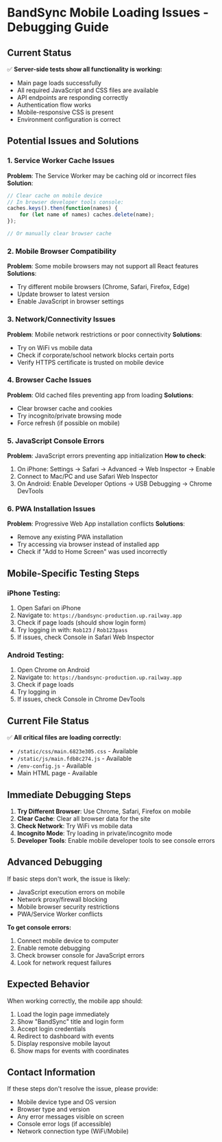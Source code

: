# BandSync Mobile Loading Issues - Debugging Guide

## Current Status
✅ **Server-side tests show all functionality is working:**
- Main page loads successfully
- All required JavaScript and CSS files are available
- API endpoints are responding correctly
- Authentication flow works
- Mobile-responsive CSS is present
- Environment configuration is correct

## Potential Issues and Solutions

### 1. Service Worker Cache Issues
**Problem**: The Service Worker may be caching old or incorrect files
**Solution**: 
```javascript
// Clear cache on mobile device
// In browser developer tools console:
caches.keys().then(function(names) {
    for (let name of names) caches.delete(name);
});

// Or manually clear browser cache
```

### 2. Mobile Browser Compatibility
**Problem**: Some mobile browsers may not support all React features
**Solutions**:
- Try different mobile browsers (Chrome, Safari, Firefox, Edge)
- Update browser to latest version
- Enable JavaScript in browser settings

### 3. Network/Connectivity Issues
**Problem**: Mobile network restrictions or poor connectivity
**Solutions**:
- Try on WiFi vs mobile data
- Check if corporate/school network blocks certain ports
- Verify HTTPS certificate is trusted on mobile device

### 4. Browser Cache Issues
**Problem**: Old cached files preventing app from loading
**Solutions**:
- Clear browser cache and cookies
- Try incognito/private browsing mode
- Force refresh (if possible on mobile)

### 5. JavaScript Console Errors
**Problem**: JavaScript errors preventing app initialization
**How to check**:
1. On iPhone: Settings → Safari → Advanced → Web Inspector → Enable
2. Connect to Mac/PC and use Safari Web Inspector
3. On Android: Enable Developer Options → USB Debugging → Chrome DevTools

### 6. PWA Installation Issues
**Problem**: Progressive Web App installation conflicts
**Solutions**:
- Remove any existing PWA installation
- Try accessing via browser instead of installed app
- Check if "Add to Home Screen" was used incorrectly

## Mobile-Specific Testing Steps

### iPhone Testing:
1. Open Safari on iPhone
2. Navigate to: `https://bandsync-production.up.railway.app`
3. Check if page loads (should show login form)
4. Try logging in with: `Rob123` / `Rob123pass`
5. If issues, check Console in Safari Web Inspector

### Android Testing:
1. Open Chrome on Android
2. Navigate to: `https://bandsync-production.up.railway.app`
3. Check if page loads
4. Try logging in
5. If issues, check Console in Chrome DevTools

## Current File Status
✅ **All critical files are loading correctly:**
- `/static/css/main.6823e305.css` - Available
- `/static/js/main.fdb8c274.js` - Available  
- `/env-config.js` - Available
- Main HTML page - Available

## Immediate Debugging Steps

1. **Try Different Browser**: Use Chrome, Safari, Firefox on mobile
2. **Clear Cache**: Clear all browser data for the site
3. **Check Network**: Try WiFi vs mobile data
4. **Incognito Mode**: Try loading in private/incognito mode
5. **Developer Tools**: Enable mobile developer tools to see console errors

## Advanced Debugging

If basic steps don't work, the issue is likely:
- JavaScript execution errors on mobile
- Network proxy/firewall blocking
- Mobile browser security restrictions
- PWA/Service Worker conflicts

**To get console errors:**
1. Connect mobile device to computer
2. Enable remote debugging
3. Check browser console for JavaScript errors
4. Look for network request failures

## Expected Behavior
When working correctly, the mobile app should:
1. Load the login page immediately
2. Show "BandSync" title and login form
3. Accept login credentials
4. Redirect to dashboard with events
5. Display responsive mobile layout
6. Show maps for events with coordinates

## Contact Information
If these steps don't resolve the issue, please provide:
- Mobile device type and OS version
- Browser type and version
- Any error messages visible on screen
- Console error logs (if accessible)
- Network connection type (WiFi/Mobile)
